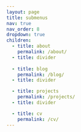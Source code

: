 ```yaml
---
layout: page
title: submenus
nav: true
nav_order: 8
dropdown: true
children:
  - title: about
    permalink: /about/
  - title: divider
  
  - title: blog
    permalink: /blog/
  - title: divider

  - title: projects
    permalink: /projects/
  - title: divider

  - title: cv
    permalink: /cv/
---
```

